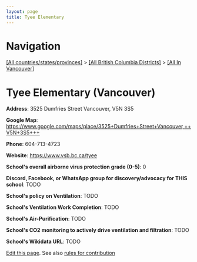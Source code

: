 ```yaml
---
layout: page
title: Tyee Elementary
---
```

# Navigation

[[All countries/states/provinces]](../../..) > [[All British Columbia Districts]](../..) > [[All In Vancouver]](..)

# Tyee Elementary (Vancouver)

**Address**: 3525 Dumfries Street Vancouver,  V5N 3S5

**Google Map**: <https://www.google.com/maps/place/3525+Dumfries+Street+Vancouver,++V5N+3S5+++>

**Phone**: 604-713-4723

**Website**: <https://www.vsb.bc.ca/tyee>

**School's overall airborne virus protection grade (0-5)**: 0

**Discord, Facebook, or WhatsApp group for discovery/advocacy for THIS school**: TODO

**School's policy on Ventilation**: TODO

**School's Ventilation Work Completion**: TODO

**School's Air-Purification**: TODO

**School's CO2 monitoring to actively drive ventilation and filtration**: TODO

**School's Wikidata URL**: TODO


[Edit this page](https://github.com/ventilate-schools/BC/edit/main/././Vancouver/Tyee_Elementary.md). See also [rules for contribution](../../../contribution-rules/)